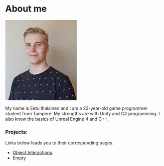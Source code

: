 # About me
![Eetu](./images/Eetu.png)

My name is Eetu Ihalainen and I am a 23-year-old game programmer student from Tampere. My strengths are with Unity and C# programming. I also know the basics of Unreal Engine 4 and C++.

### Projects:

Links below leads you to their corresponding pages.

*   [Object Interactions](./objectinteractions-page.html).
*   Empty
